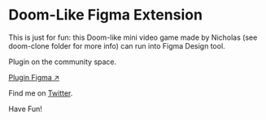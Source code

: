 Doom-Like Figma Extension
================================

This is just for fun: this Doom-like mini video game made by Nicholas (see doom-clone folder for more info) can run into Figma Design tool.

Plugin on the community space.

[Plugin Figma ↗️](https://www.figma.com/community/plugin/920444487404393541)

Find me on [Twitter](https://twitter.com/geoffreycrofte).

Have Fun!
